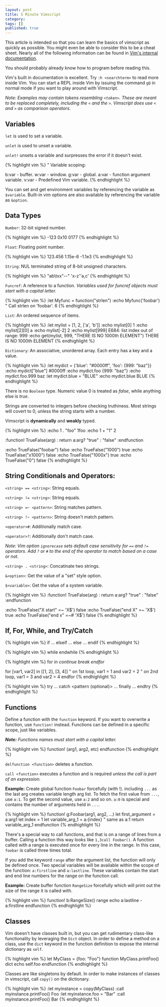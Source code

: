 ```yaml
---
layout: post
title: 5 Minute Vimscript
category:
tags: []
published: true
---
```


This article is intended so that you can learn the basics of vimscript as quickly as possible.
You might even be able to consider this to be a cheat sheet.
Nearly all of the following information can be found in [Vim's internal documentation](http://vimdoc.sourceforge.net/htmldoc/usr_41.html).

You should probably already know how to program before reading this.

Vim's built in documentation is excellent.  Try `:h <searchterm>` to read more inside Vim.
You can start a REPL inside Vim by issuing the command `gQ` in normal mode if you want to play around with Vimscript.

*Note:
Examples may contain tokens resembling `<token>`.
These are meant to be replaced completely, including the `<` and the `>`.
Vimscript does use `<` and `>` as comparison operators.*

## Variables

`let` is used to set a variable.

`unlet` is used to unset a variable.

`unlet!` unsets a variable and surpresses the error if it doesn't exist.

{% highlight vim %}
" Variable scoping:

b:var - buffer.
w:var - window.
g:var - global.
a:var - function argument variable.
v:var - Predefined Vim variable.
{% endhighlight %}

You can set and get environment variables by referencing the variable as `$variable`.
Built-in vim options are also available by referencing the variable as `&option`.

## Data Types

`Number`: 32-bit signed number.

{% highlight vim %}
-123
0x10
0177
{% endhighlight %}

`Float`: Floating point number.

{% highlight vim %}
123.456
1.15e-6
-1.1e3
{% endhighlight %}

`String`: NUL terminated string of 8-bit unsigned characters.

{% highlight vim %}
"ab\txx\"--"
'x-z''a,c'
{% endhighlight %}

`Funcref`: A reference to a function.
*Variables used for funcref objects must start with a capital letter.*

{% highlight vim %}
:let Myfunc = function("strlen")
:echo Myfunc('foobar') " Call strlen on 'foobar'.
6
{% endhighlight %}

`List`: An ordered sequence of items.

{% highlight vim %}
:let mylist = [1, 2, ['a', 'b']]
:echo mylist[0]
1
:echo mylist[2][0]
a
:echo mylist[-2]
2
:echo mylist[999]
E684: list index out of range: 999
:echo get(mylist, 999, "THERE IS NO 1000th ELEMENT")
THERE IS NO 1000th ELEMENT
{% endhighlight %}

`Dictionary`: An associative, unordered array. Each entry has a key and a value.

{% highlight vim %}
:let mydict = {'blue': "#0000ff", 'foo': {999: "baz"}}
:echo mydict["blue"]
#0000ff
:echo mydict.foo
{999: "baz"}
:echo mydict.foo.999
baz
:let mydict.blue = "BLUE"
:echo mydict.blue
BLUE
{% endhighlight %}


There is no `Boolean` type.
Numeric value 0 is treated as *false*, while anything else is *true*.

Strings are converted to integers before checking truthiness.
Most strings will covert to 0, unless the string starts with a number.

Vimscript is **dynamically** and **weakly** typed.

{% highlight vim %}
:echo 1 . "foo"
1foo
:echo 1 + "1"
2

:function! TrueFalse(arg)
:   return a:arg? "true" : "false"
:endfunction

:echo TrueFalse("foobar")
false
:echo TrueFalse("1000")
true
:echo TrueFalse("x1000")
false
:echo TrueFalse("1000x")
true
:echo TrueFalse("0")
false
{% endhighlight %}

## String Conditionals and Operators:

`<string> == <string>`: String equals.

`<string> != <string>`: String equals.

`<string> =~ <pattern>`: String matches pattern.

`<string> !~ <pattern>`: String doesn't match pattern.

`<operator>#`: Additionally match case.

`<operator>?`: Additionally don't match case.

*Note: Vim option `ignorecase` sets default case sensitivity for `==` and `!=` operators.
Add `?` or `#` to the end of the operator to match based on a case or not.*


`<string> . <string>`: Concatinate two strings.

`&<option>`: Get the value of a "set" style option.

`$<variable>`: Get the value of a system variable.

{% highlight vim %}
:function! TrueFalse(arg)
:   return a:arg? "true" : "false"
:endfunction

:echo TrueFalse("X start" =~ 'X$')
false
:echo TrueFalse("end X" =~ 'X$')
true
:echo TrueFalse("end x" =~# 'X$')
false
{% endhighlight %}

## If, For, While, and Try/Catch

{% highlight vim %}
if <expression>
	...
elseif <expression>
	...
else
	...
endif
{% endhighlight %}

{% highlight vim %}
while <expression>
endwhile
{% endhighlight %}

{% highlight vim %}
for <var> in <list>
	continue
	break
endfor

for [var1, var2] in [[1, 2], [3, 4]]
	" on 1st loop, var1 = 1 and var2 = 2
	" on 2nd loop, var1 = 3 and var2 = 4
endfor
{% endhighlight %}

{% highlight vim %}
try
	...
catch <pattern (optional)>
	...
finally
	...
endtry
{% endhighlight %}

## Functions

Define a function with the `function` keyword.
If you want to overwrite a function, use `function!` instead.
Functions can be defined in a specific scope, just like variables.

***Note:***
*Functions names must start with a capital letter.*

{% highlight vim %}
function! <Name>(arg1, arg2, etc)
	<function body>
endfunction
{% endhighlight %}

`delfunction <function>` deletes a function.

`call <function>` executes a function and is required *unless the call is part of an expression.*

**Example:** Create global function `Foobar` forcefully (with !).
including `...` as the last arg creates variable length arg list.
To fetch the first value from `...`, use `a:1`.
To get the second value, use `a:2` and so on.
`a:0` is special and contains the number of arguments held in `...`.

{% highlight vim %}
function! g:Foobar(arg1, arg2, ...)
	let first_argument = a:arg1
	let index = 1
	let variable_arg_1 = a:{index} " same as a:1
	return variable_arg_1
endfunction
{% endhighlight %}

There's a special way to call functions, and that is on a range of lines from a buffer.
Calling a function this way looks like `1,3call Foobar()`.
A function called with a range is executed once for every line in the range. In this case, `foobar` is called three times total.

If you add the keyword `range` after the argument list, the function will only be defined once.
Two special variables will be available within the scope of the function: `a:firstline` and `a:lastline`.
These variables contain the start and end line numbers for the range on the function call.

**Example:** Create buffer function `RangeSize` forcefully which will print out the size of the range it is called with.

{% highlight vim %}
function! b:RangeSize() range
    echo a:lastline - a:firstline
endfunction
{% endhighlight %}

## Classes

Vim doesn't have classes built in, but you can get rudimentary class-like functionality by leveraging the `Dict` object.
In order to define a method on a class, use the `dict` keyword in the function definition to expose the internal dictionary as `self`.

{% highlight vim %}
let MyClass = {foo: "Foo"}
function MyClass.printFoo() dict
	echo self.foo
endfunction
{% endhighlight %}

Classes are like singletons by default.
In order to make instances of classes in vimscript, call `copy()` on the dictionary.

{% highlight vim %}
:let myinstance = copy(MyClass)
:call myinstance.printFoo()
Foo
:let myinstance.foo = "Bar"
:call myinstance.printFoo()
Bar
{% endhighlight %}


